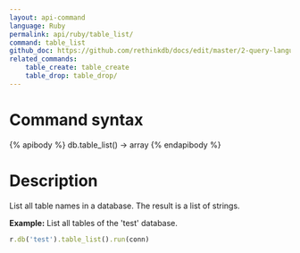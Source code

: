 ```yaml
---
layout: api-command 
language: Ruby
permalink: api/ruby/table_list/
command: table_list
github_doc: https://github.com/rethinkdb/docs/edit/master/2-query-language/api/ruby/manipulating-tables/table_list.md
related_commands:
    table_create: table_create
    table_drop: table_drop/
---
```


# Command syntax #

{% apibody %}
db.table_list() &rarr; array
{% endapibody %}

# Description #

List all table names in a database. The result is a list of strings.

__Example:__ List all tables of the 'test' database.

```rb
r.db('test').table_list().run(conn)
```


